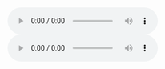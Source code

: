 <audio controls>
  <source src="https://bafybeibmh3f454nfk3qjv3yef6vvaowpimcai3ann23kzpjvs2xa33brum.ipfs.dweb.link/Michael%20Bociurkiw%20-%20Digital%20Pandemic/Digital%20Pandemic%20-%20COVID-19%20-%20How%20Tech%20Went%20from%20Bad%20to%20Good.m4b" type="audio/mpeg">
</audio>

<audio controls>
  <source src="https://bafybeihlwtg5mlngqa3l7qs2n2p6ij6wmuqqfmdndsx3kplen5h64xhclq.ipfs.dweb.link/Parmy%20Olson%20-%20We%20Are%20Anonymous%20(Audiobook)%20-%20%5BMP3%5D/We%20Are%20Anonymous.mp3" type="audio/mpeg">
</audio>
